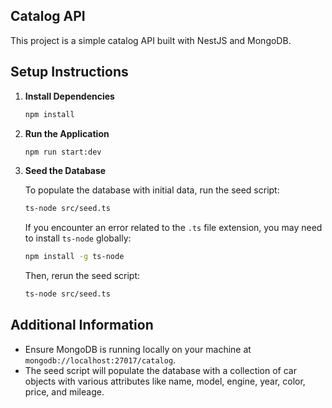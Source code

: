 ## Catalog API

This project is a simple catalog API built with NestJS and MongoDB.

## Setup Instructions

1. **Install Dependencies**
   ```bash
   npm install
   ```

2. **Run the Application**
   ```bash
   npm run start:dev
   ```

3. **Seed the Database**
   
   To populate the database with initial data, run the seed script:
   
   ```bash
   ts-node src/seed.ts
   ```
   
   If you encounter an error related to the `.ts` file extension, you may need to install `ts-node` globally:
   
   ```bash
   npm install -g ts-node
   ```

   Then, rerun the seed script:
   
   ```bash
   ts-node src/seed.ts
   ```

## Additional Information

- Ensure MongoDB is running locally on your machine at `mongodb://localhost:27017/catalog`.
- The seed script will populate the database with a collection of car objects with various attributes like name, model, engine, year, color, price, and mileage.
